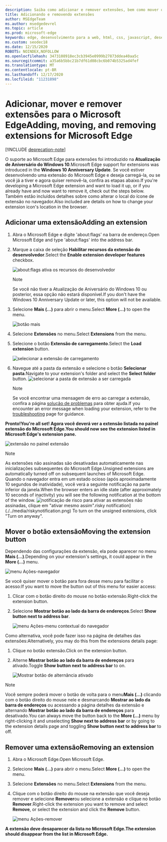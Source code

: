```yaml
---
description: Saiba como adicionar e remover extensões, bem como mover o botão da extensão ao lado da barra de endereços.
title: Adicionando e removendo extensões
author: MSEdgeTeam
ms.author: msedgedevrel
ms.topic: article
ms.prod: microsoft-edge
keywords: edge, desenvolvimento para a web, html, css, javascript, desenvolvedor, extensão
ms.custom: seodec18
ms.date: 12/15/2020
ROBOTS: NOINDEX,NOFOLLOW
ms.openlocfilehash: 3473108918ec3cb3945e0999b27873ddea40aa5c
ms.sourcegitcommit: a35a6b5bbc21b7df61d08cbc6b074b5325ad4fef
ms.translationtype: MT
ms.contentlocale: pt-BR
ms.lasthandoff: 12/17/2020
ms.locfileid: "11231898"
---
```

# <span data-ttu-id="c488d-104">Adicionar, mover e remover extensões para o Microsoft Edge</span><span class="sxs-lookup"><span data-stu-id="c488d-104">Adding, moving, and removing extensions for Microsoft Edge</span></span>  

[!INCLUDE [deprecation-note](../includes/deprecation-note.md)]  

<span data-ttu-id="c488d-105">O suporte ao Microsoft Edge para extensões foi introduzido na **Atualização de Aniversário do Windows 10**.</span><span class="sxs-lookup"><span data-stu-id="c488d-105">Microsoft Edge support for extensions was introduced in the **Windows 10 Anniversary Update**.</span></span> <span data-ttu-id="c488d-106">Se você estiver desenvolvendo uma extensão do Microsoft Edge e deseja carregá-la, ou se você já a tiver e agora quiser removê-la, confira as etapas abaixo.</span><span class="sxs-lookup"><span data-stu-id="c488d-106">If you're developing a Microsoft Edge extension and want to load it up, or if you already have and now want to remove it, check out the steps below.</span></span>
<span data-ttu-id="c488d-107">Também estão incluídos detalhes sobre como alterar o local do ícone de extensão no navegador.</span><span class="sxs-lookup"><span data-stu-id="c488d-107">Also included are details on how to change your extension icon's location in the browser.</span></span>

## <span data-ttu-id="c488d-108">Adicionar uma extensão</span><span class="sxs-lookup"><span data-stu-id="c488d-108">Adding an extension</span></span>

1. <span data-ttu-id="c488d-109">Abra o Microsoft Edge e digite 'about:flags' na barra de endereço.</span><span class="sxs-lookup"><span data-stu-id="c488d-109">Open Microsoft Edge and type 'about:flags' into the address bar.</span></span>

2. <span data-ttu-id="c488d-110">Marque a caixa de seleção **Habilitar recursos da extensão do desenvolvedor**.</span><span class="sxs-lookup"><span data-stu-id="c488d-110">Select the **Enable extension developer features** checkbox.</span></span>

   ![about:flags ativa os recursos do desenvolvedor](./../media/sideload-aboutflags.png)
   > [!NOTE]
   > <span data-ttu-id="c488d-112">Se você não tiver a Atualização de Aniversário do Windows 10 ou posterior, essa opção não estará disponível.</span><span class="sxs-lookup"><span data-stu-id="c488d-112">If you don't have the Windows 10 Anniversary Update or later, this option will not be available.</span></span>

3. <span data-ttu-id="c488d-113">Selecione **Mais (...)** para abrir o menu.</span><span class="sxs-lookup"><span data-stu-id="c488d-113">Select **More (...)** to open the menu.</span></span>

   ![botão mais](./../media/morebutton.png)  

4. <span data-ttu-id="c488d-115">Selecione **Extensões** no menu.</span><span class="sxs-lookup"><span data-stu-id="c488d-115">Select **Extensions** from the menu.</span></span>

5. <span data-ttu-id="c488d-116">Selecione o botão **Extensão de carregamento**.</span><span class="sxs-lookup"><span data-stu-id="c488d-116">Select the **Load extension** button.</span></span>

   ![selecionar a extensão de carregamento](./../media/sideload-load-extension.png)

6. <span data-ttu-id="c488d-118">Navegue até a pasta da extensão e selecione o botão **Selecionar pasta**.</span><span class="sxs-lookup"><span data-stu-id="c488d-118">Navigate to your extension's folder and select the  **Select folder** button.</span></span>
   ![selecionar a pasta de extensão a ser carregada](./../media/sideload-select-extension.png)
   > [!NOTE]
   > <span data-ttu-id="c488d-120">Se você encontrar uma mensagem de erro ao carregar a extensão, confira a página [solução de problemas](./../troubleshooting.md) para obter ajuda.</span><span class="sxs-lookup"><span data-stu-id="c488d-120">If you encounter an error message when loading your extension, refer to the [troubleshooting](./../troubleshooting.md) page for guidance.</span></span>


**<span data-ttu-id="c488d-121">Pronto!</span><span class="sxs-lookup"><span data-stu-id="c488d-121">You're all set!</span></span> <span data-ttu-id="c488d-122">Agora você deverá ver a extensão listada no painel extensão do Microsoft Edge.</span><span class="sxs-lookup"><span data-stu-id="c488d-122">You should now see the extension listed in Microsoft Edge's extension pane.</span></span>**

![extensão no painel extensão](./../media/sideload-extension-installed.png)

> [!NOTE]
> <span data-ttu-id="c488d-124">As extensões não assinadas são desativadas automaticamente nas inicializações subsequentes do Microsoft Edge.</span><span class="sxs-lookup"><span data-stu-id="c488d-124">Unsigned extensions are automatically turned off on subsequent launches of Microsoft Edge.</span></span> <span data-ttu-id="c488d-125">Quando o navegador entra em um estado ocioso (após aproximadamente 10 segundos de inatividade), você verá a seguinte notificação na parte inferior da janela.</span><span class="sxs-lookup"><span data-stu-id="c488d-125">When the browser enters an idle state (after approximately 10 seconds of inactivity) you will see the following notification at the bottom of the window.</span></span> ![<span data-ttu-id="c488d-126">notificação de risco](./../media/riskynotification.png) para ativar as extensões não assinadas, clique em "ativar mesmo assim".</span><span class="sxs-lookup"><span data-stu-id="c488d-126">risky notification](./../media/riskynotification.png) To turn on the unsigned extensions, click "Turn on anyway".</span></span>



## <span data-ttu-id="c488d-127">Mover o botão extensão</span><span class="sxs-lookup"><span data-stu-id="c488d-127">Moving the extension button</span></span>
<span data-ttu-id="c488d-128">Dependendo das configurações da extensão, ela pode aparecer no menu **Mais (...)**.</span><span class="sxs-lookup"><span data-stu-id="c488d-128">Depending on your extension's settings, it could appear in the **More (...)** menu.</span></span>

   ![menu Ações-navegador](./../media/browseraction.png)  


<span data-ttu-id="c488d-130">Se você quiser mover o botão para fora desse menu para facilitar o acesso:</span><span class="sxs-lookup"><span data-stu-id="c488d-130">If you want to move the button out of this menu for easier access:</span></span>

1. <span data-ttu-id="c488d-131">Clicar com o botão direito do mouse no botão extensão.</span><span class="sxs-lookup"><span data-stu-id="c488d-131">Right-click the extension button.</span></span>

2. <span data-ttu-id="c488d-132">Selecione **Mostrar botão ao lado da barra de endereços**.</span><span class="sxs-lookup"><span data-stu-id="c488d-132">Select **Show button next to address bar**.</span></span>

   ![menu Ações-menu contextual do navegador](./../media/browseraction_contextmenu.png)  

<span data-ttu-id="c488d-134">Como alternativa, você pode fazer isso na página de detalhes das extensões:</span><span class="sxs-lookup"><span data-stu-id="c488d-134">Alternatively, you may do this from the extensions details page:</span></span>

1. <span data-ttu-id="c488d-135">Clique no botão extensão.</span><span class="sxs-lookup"><span data-stu-id="c488d-135">Click on the extension button.</span></span>
2. <span data-ttu-id="c488d-136">Alterne **Mostrar botão ao lado da barra de endereços** para ativado.</span><span class="sxs-lookup"><span data-stu-id="c488d-136">Toggle **Show button next to address bar** to on.</span></span>

   ![Mostrar botão de alternância ativado](./../media/show-button-toggle.png)

> [!NOTE]
> <span data-ttu-id="c488d-138">Você sempre poderá mover o botão de volta para o menu**Mais (...)** clicando com o botão direito do mouse nele e desmarcando **Mostrar ao lado da barra de endereços** ou acessando a página detalhes da extensão e alternando **Mostrar botão ao lado da barra de endereços** para desativado.</span><span class="sxs-lookup"><span data-stu-id="c488d-138">You can always move the button back to the **More (...)** menu by right-clicking it and unselecting **Show next to address bar** or by going to the extension details page and toggling **Show button next to address bar** to off.</span></span>


## <span data-ttu-id="c488d-139">Remover uma extensão</span><span class="sxs-lookup"><span data-stu-id="c488d-139">Removing an extension</span></span>

1. <span data-ttu-id="c488d-140">Abra o Microsoft Edge.</span><span class="sxs-lookup"><span data-stu-id="c488d-140">Open Microsoft Edge.</span></span>

2. <span data-ttu-id="c488d-141">Selecione **Mais (...)** para abrir o menu.</span><span class="sxs-lookup"><span data-stu-id="c488d-141">Select **More (...)** to open the menu.</span></span>

3. <span data-ttu-id="c488d-142">Selecione **Extensões** no menu.</span><span class="sxs-lookup"><span data-stu-id="c488d-142">Select **Extensions** from the menu.</span></span>

4. <span data-ttu-id="c488d-143">Clique com o botão direito do mouse na extensão que você deseja remover e selecione **Remover**ou selecione a extensão e clique no botão **Remover**.</span><span class="sxs-lookup"><span data-stu-id="c488d-143">Right-click the extension you want to remove and select **Remove**, or select the extension and click the **Remove** button.</span></span>

   ![menu Ações-remover](./../media/remove.png)  

**<span data-ttu-id="c488d-145">A extensão deve desaparecer da lista no Microsoft Edge.</span><span class="sxs-lookup"><span data-stu-id="c488d-145">The extension should disappear from the list in Microsoft Edge.</span></span>**
